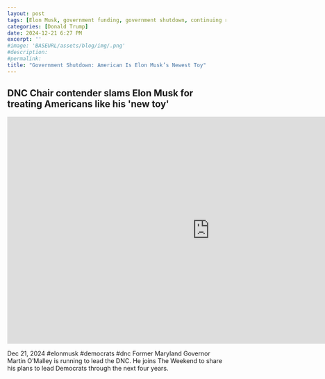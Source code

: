 ```yaml
---
layout: post
tags: [Elon Musk, government funding, government shutdown, continuing resolution, debt ceiling, Trump government disfunction, unelected governance, stopgap agreement, politics, MSNBC]
categories: [Donald Trump]
date: 2024-12-21 6:27 PM
excerpt: ''
#image: 'BASEURL/assets/blog/img/.png'
#description:
#permalink:
title: "Government Shutdown: American Is Elon Musk’s Newest Toy"
---
```



## DNC Chair contender slams Elon Musk for treating Americans like his 'new toy'

<iframe width="932" height="524" src="https://www.youtube.com/embed/zwXbKT_bmEc" title="DNC Chair contender slams Elon Musk for treating Americans like his &#39;new toy&#39;" frameborder="0" allow="accelerometer; autoplay; clipboard-write; encrypted-media; gyroscope; picture-in-picture; web-share" referrerpolicy="strict-origin-when-cross-origin" allowfullscreen></iframe>

Dec 21, 2024  #elonmusk #democrats #dnc
Former Maryland Governor Martin O’Malley is running to lead the DNC. He joins The Weekend to share his plans to lead Democrats through the next four years.

